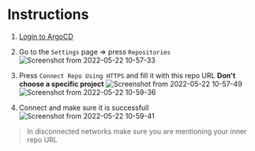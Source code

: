 # Instructions
1. [Login to ArgoCD](https://github.com/tommeramber/ArgoCD-GitOps-Helm-Based-Multi-Cluster-Structure/tree/main/docs/LoginToArgo)
2. Go to the `Settings` page => press `Repositories`
![Screenshot from 2022-05-22 10-57-33](https://user-images.githubusercontent.com/60185557/169691287-ae1e688e-5b9d-4366-a5ac-c129f85215a6.png)

4. Press `Connect Repo Using HTTPS` and fill it with this repo URL **Don't choose a specific project**
![Screenshot from 2022-05-22 10-57-49](https://user-images.githubusercontent.com/60185557/169691293-ad170c98-58a9-4f02-8a27-295b96c6572e.png)
![Screenshot from 2022-05-22 10-59-36](https://user-images.githubusercontent.com/60185557/169691299-9b56abca-f132-4712-8397-14a8349e4df1.png)

6. Connect and make sure it is successfull
![Screenshot from 2022-05-22 10-59-41](https://user-images.githubusercontent.com/60185557/169691303-b518389f-71cd-4209-8d00-b42742af523e.png)

> In disconnected networks make sure you are mentioning your inner repo URL
